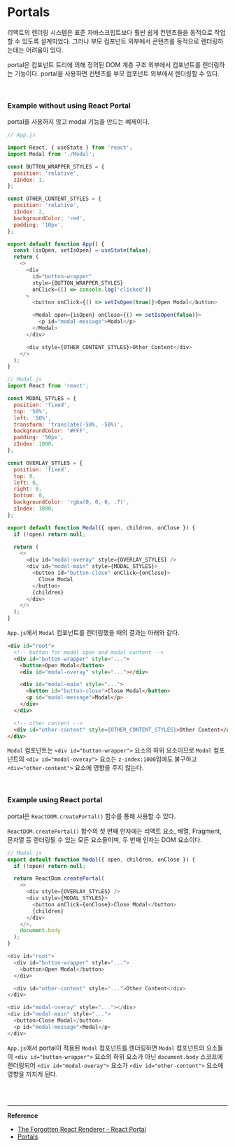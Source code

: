 # Portals

리액트의 렌더링 시스템은 표준 자바스크립트보다 훨씬 쉽게 컨텐츠들을 동적으로 작업할 수 있도록 설계되었다. 그러나 부모 컴포넌트 외부에서 콘텐츠를 동적으로 렌더링하는데는 어려움이 있다.

portal은 컴포넌트 트리에 의해 정의된 DOM 계층 구조 외부에서 컴포넌트를 렌더링하는 기능이다. portal을 사용하면 컨텐츠를 부모 컴포넌트 외부에서 렌더링할 수 있다.

<br>

### Example without using React Portal

portal을 사용하지 않고 modal 기능을 만드는 예제이다.

```javascript
// App.js

import React, { useState } from 'react';
import Modal from './Modal';

const BUTTON_WRAPPER_STYLES = {
  position: 'relative',
  zIndex: 1,
};

const OTHER_CONTENT_STYLES = {
  position: 'relative',
  zIndex: 2,
  backgroundColor: 'red',
  padding: '10px',
};

export default function App() {
  const [isOpen, setIsOpen] = useState(false);
  return (
    <>
      <div
        id="button-wrapper"
        style={BUTTON_WRAPPER_STYLES}
        onClick={() => console.log('clicked')}
      >
        <button onClick={() => setIsOpen(true)}>Open Modal</button>

        <Modal open={isOpen} onClose={() => setIsOpen(false)}>
          <p id="modal-message">Modal</p>
        </Modal>
      </div>

      <div style={OTHER_CONTENT_STYLES}>Other Content</div>
    </>
  );
}
```

```javascript
// Modal.js
import React from 'react';

const MODAL_STYLES = {
  position: 'fixed',
  top: '50%',
  left: '50%',
  transform: 'translate(-50%, -50%)',
  backgroundColor: '#FFF',
  padding: '50px',
  zIndex: 1000,
};

const OVERLAY_STYLES = {
  position: 'fixed',
  top: 0,
  left: 0,
  right: 0,
  bottom: 0,
  backgroundColor: 'rgba(0, 0, 0, .7)',
  zIndex: 1000,
};

export default function Modal({ open, children, onClose }) {
  if (!open) return null;

  return (
    <>
      <div id="modal-overay" style={OVERLAY_STYLES} />
      <div id="modal-main" style={MODAL_STYLES}>
        <button id="button-close" onClick={onClose}>
          Close Modal
        </button>
        {children}
      </div>
    </>
  );
}
```

`App.js`에서 `Modal` 컴포넌트를 렌더링했을 때의 결과는 아래와 같다.

```HTML
<div id="root">
  <!-- button for modal open and modal content -->
  <div id="button-wrapper" style="...">
    <button>Open Modal</button>
    <div id="modal-overay" style="..."></div>

    <div id="modal-main" style="...">
      <button id="button-close">Close Modal</button>
      <p id="modal-message">Modal</p>
    </div>
  </div>

  <!-- other content -->
  <div id="other-content" style={OTHER_CONTENT_STYLES}>Other Content</div>
</div>
```

`Modal` 컴포넌트는 `<div id="button-wrapper">` 요소의 하위 요소이므로 `Modal` 컴포넌트의 `<div id="modal-overay">` 요소는 `z-index:1000`임에도 불구하고 `<div="other-content">` 요소에 영향을 주지 않는다.

<br>

### Example using React portal

portal은 `ReactDOM.createPortal()` 함수를 통해 사용할 수 있다.

 `ReactDOM.createPortal()` 함수의 첫 번째 인자에는 리액트 요소, 배열, Fragment, 문자열 등 렌더링될 수 있는 모든 요소들이며, 두 번째 인자는 DOM 요소이다.

```javascript
// Modal.js
export default function Modal({ open, children, onClose }) {
  if (!open) return null;

  return ReactDom.createPortal(
    <>
      <div style={OVERLAY_STYLES} />
      <div style={MODAL_STYLES}>
        <button onClick={onClose}>Close Modal</button>
        {children}
      </div>
    </>,
    document.body
  );
}
```

```javascript
<div id="root">
  <div id="button-wrapper" style="...">
    <button>Open Modal</button>
  </div>

  <div id="other-content" style="...">Other Content</div>
</div>

<div id="modal-overay" style="..."></div>
<div id="modal-main" style="...">
  <button>Close Modal</button>
  <p id="modal-message">Modal</p>
</div>
```

`App.js`에서 portal이 적용된 `Modal` 컴포넌트를 렌더링하면 `Modal` 컴포넌트의 요소들이 `<div id="button-wrapper">` 요쇼의 하위 요소가 아닌 `document.body` 스코프에 렌더링되어 `<div id="modal-overay">` 요소가 `<div id="other-content">` 요소에 영향을 끼치게 된다.

<br>

<br>

------

**Reference**

- [The Forgotten React Renderer - React Portal](https://blog.webdevsimplified.com/2019-12/how-to-use-react-portal/)
- [Portals](https://ko.reactjs.org/docs/portals.html)